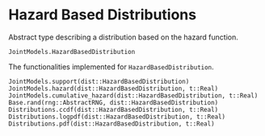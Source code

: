 # Hazard Based Distributions

Abstract type describing a distribution based on the hazard function.

```@docs
JointModels.HazardBasedDistribution
```



The functionalities implemented for `HazardBasedDistribution`.

```@docs
JointModels.support(dist::HazardBasedDistribution)
JointModels.hazard(dist::HazardBasedDistribution, t::Real)
JointModels.cumulative_hazard(dist::HazardBasedDistribution, t::Real)
Base.rand(rng::AbstractRNG, dist::HazardBasedDistribution)
Distributions.ccdf(dist::HazardBasedDistribution, t::Real)
Distributions.logpdf(dist::HazardBasedDistribution, t::Real)
Distributions.pdf(dist::HazardBasedDistribution, t::Real)
```